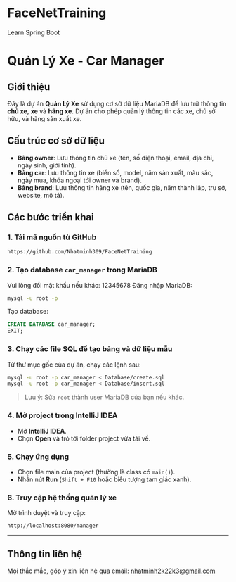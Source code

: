 # FaceNetTraining
Learn Spring Boot

# Quản Lý Xe - Car Manager

## Giới thiệu

Đây là dự án **Quản Lý Xe** sử dụng cơ sở dữ liệu MariaDB để lưu trữ thông tin **chủ xe**, **xe** và **hãng xe**. Dự án cho phép quản lý thông tin các xe, chủ sở hữu, và hãng sản xuất xe.

## Cấu trúc cơ sở dữ liệu

- **Bảng owner**: Lưu thông tin chủ xe (tên, số điện thoại, email, địa chỉ, ngày sinh, giới tính).
- **Bảng car**: Lưu thông tin xe (biển số, model, năm sản xuất, màu sắc, ngày mua, khóa ngoại tới owner và brand).
- **Bảng brand**: Lưu thông tin hãng xe (tên, quốc gia, năm thành lập, trụ sở, website, mô tả).

## Các bước triển khai

### 1. Tải mã nguồn từ GitHub

```bash
https://github.com/Nhatminh309/FaceNetTraining
```

### 2. Tạo database `car_manager` trong MariaDB
Vui lòng đổi mật khẩu nếu khác: 12345678
Đăng nhập MariaDB:

```bash
mysql -u root -p
```

Tạo database:

```sql
CREATE DATABASE car_manager;
EXIT;
```

### 3. Chạy các file SQL để tạo bảng và dữ liệu mẫu

Từ thư mục gốc của dự án, chạy các lệnh sau:

```bash
mysql -u root -p car_manager < Database/create.sql
mysql -u root -p car_manager < Database/insert.sql
```

> Lưu ý: Sửa `root` thành user MariaDB của bạn nếu khác.

### 4. Mở project trong IntelliJ IDEA

- Mở **IntelliJ IDEA**.
- Chọn **Open** và trỏ tới folder project vừa tải về.

### 5. Chạy ứng dụng

- Chọn file main của project (thường là class có `main()`).
- Nhấn nút **Run** (`Shift + F10` hoặc biểu tượng tam giác xanh).

### 6. Truy cập hệ thống quản lý xe

Mở trình duyệt và truy cập:

```
http://localhost:8080/manager
```

---

## Thông tin liên hệ

Mọi thắc mắc, góp ý xin liên hệ qua email: nhatminh2k22k3@gmail.com

